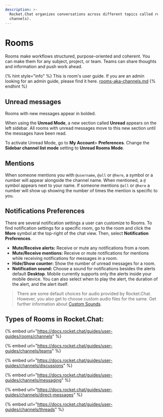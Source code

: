 ```yaml
---
description: >-
  Rocket.Chat organizes conversations across different topics called rooms (aka
  channels).
---
```


# Rooms

Rooms make workflows structured, purpose-oriented and coherent. You can make them for any subject, project, or team. Teams can share thoughts and information and push work ahead.

{% hint style="info" %}
This is room's user guide. If you are an admin looking for an admin guide, please find it here. [rooms-aka-channels.md](../../rocket.chat-workspace-administration/rooms-aka-channels.md "mention")
{% endhint %}

## Unread messages

Rooms with new messages appear in bolded.

When using the **Unread Mode**, a new section called **Unread** appears on the left sidebar. All rooms with unread messages move to this new section until the messages have been read.

To activate Unread Mode, go to **My Account**> **Preferences**. Change the **Sidebar channel list mode** setting to **Unread Rooms Mode**.

## Mentions

When someone mentions you with `@username`, `@all` or `@here`, a symbol or a number will appear alongside the channel name. When mentioned, a `@` symbol appears next to your name. If someone mentions `@all` or `@here` a number will show up showing the number of times the mention is specific to you.

## Notifications Preferences

There are several notification settings a user can customize to Rooms. To find notification settings for a specific room, go to the room and click the **More** symbol at the top-right of the chat view. Then, select **Notification Preferences**.

* **Mute/Receive alerts:** Receive or mute any notifications from a room.
* **Mute/Receive mentions:** Receive or mute notifications for mentions while receiving notifications for messages in a room.
* **Hide/Show counter:** Show the number of unread messages for a room.
* **Notification sound:** Choose a sound for notifications besides the alerts default **Desktop**. Mobile currently supports only the alerts inside your mobile device. You can also select when to play the alert, the duration of the alert, and the alert itself.

> There are some default choices for audio provided by Rocket.Chat. However, you also get to choose custom audio files for the same. Get further information about [Custom Sounds](broken-reference).

## Types of Rooms in Rocket.Chat:

{% embed url="https://docs.rocket.chat/guides/user-guides/rooms/channels" %}

{% embed url="https://docs.rocket.chat/guides/user-guides/channels/teams" %}

{% embed url="https://docs.rocket.chat/guides/user-guides/channels/discussions" %}

{% embed url="https://docs.rocket.chat/guides/user-guides/channels/messaging" %}

{% embed url="https://docs.rocket.chat/guides/user-guides/channels/direct-messages" %}

{% embed url="https://docs.rocket.chat/guides/user-guides/channels/threads" %}
